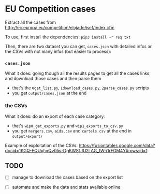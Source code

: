 # EU Competition cases

Extract all the cases from http://ec.europa.eu/competition/elojade/isef/index.cfm

To use, first install the dependencies: `pip3 install -r req.txt`

Then, there are two dataset you can get, `cases.json` with detailed infos or the CSVs with not many infos (but easier to process):

### `cases.json`
What it does: going though all the results pages to get all the cases links and download those cases and then parse them

 - that's the `0get_list.py`, `1download_cases.py`, `2parse_cases.py` scripts
 - you get `output/cases.json` at the end

### the CSVs 

What it does: do an export of each case category:

 - that's `wip0_get_exports.py` and `wip1_exports_to_csv.py`
 - you get `mergers.csv`, `aids.csv` and `cartels.csv` at the end in `output/export/`

Example of exploitation of the CSVs: https://fusiontables.google.com/data?docid=1KGQ-EQUqhnQv05s-DgKWS1JU2LAG_fW-i1rFGM4Y#rows:id=1 

## TODO

 - [ ] manage to download the cases based on the export list
 - [ ] automate and make the data and stats available online

